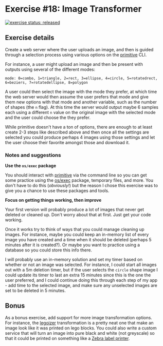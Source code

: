 # Exercise #18: Image Transformer

[![exercise status: released](https://img.shields.io/badge/exercise%20status-released-green.svg?style=for-the-badge)](https://gophercises.com/exercises/transform)

## Exercise details

Create a web server where the user uploads an image, and then is guided through a selection process using various options on the [primitive](https://github.com/fogleman/primitive) CLI.

For instance, a user might upload an image and then be present with outputs using several of the different modes:

```
mode: 0=combo, 1=triangle, 2=rect, 3=ellipse, 4=circle, 5=rotatedrect, 6=beziers, 7=rotatedellipse, 8=polygon
```

A user could then select the image with the mode they prefer, at which time the web server would then assume the user prefers that mode and give them new options with that mode and another variable, such as the number of shapes (the `n` flag). At this time the server would output maybe 6 samples each using a different `n` value on the original image with the selected mode and the user could choose the they prefer.

While primitive doesn't have a ton of options, there are enough to at least create 2-3 steps like described above and then once all the settings are selected you could produce perhaps 4 images using those settings and let the user choose their favorite amongst those and download it.

### Notes and suggestions

**Use the `os/exec` package**

You should interact with [primitive](https://github.com/fogleman/primitive) via the command line so you can get some practice using the [os/exec](https://golang.org/pkg/os/exec/) package, temporary files, and more. You don't have to do this (*obviously!*) but the reason I chose this exercise was to give you a chance to use these packages and tools.

**Focus on getting things working, then improve**

Your first version will probably produce a lot of images that never get deleted or cleaned up. Don't worry about that at first. Just get your code working.

Once it works try to think of ways that you could manage cleaning up images. For instance, maybe you could keep an in-memory list of every image you have created and a time when it should be deleted (perhaps 5 minutes after it is created?). Or maybe you want to practice using a database so you could store this info there.

I will probably use an in-memory solution and set my timer based on whether or not an image was selected. For instance, I could start all images out with a 5m deletion timer, but if the user selects the `circle` shape image I could update its timer to last an extra 15 minutes since this is the one the user preferred, and I could continue doing this through each step of my app - add time to the selected image, and make sure any unselected images are set to be deleted in 5 minutes.

## Bonus

As a bonus exercise, add support for more image transformation options. For instance, the [legoizer](https://github.com/esimov/legoizer) transformation is a pretty neat one that make an image look like it was printed on lego blocks. You could also write a custom service that will turn an image into pure black and white (not greyscale) so that it could be printed on something like a [Zebra label printer](https://www.zebra.com/us/en/products/printers.html).

